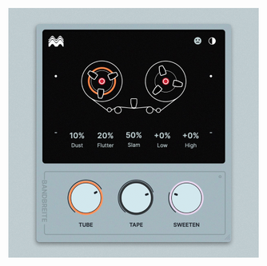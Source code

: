 ![product image of tape plugin](https://github.com/Sinuslabs/Bandbreite/blob/main/Images/Main.png?raw=true "Bandbreite - Free Tape VST")
